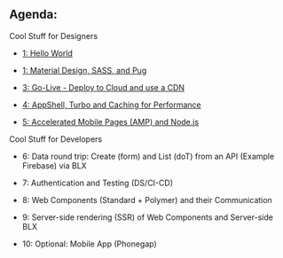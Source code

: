 ## Agenda:


Cool Stuff for Designers

- [1: Hello World](./1-helloWorld/)

- [1: Material Design, SASS, and Pug](./2-theBasics/)

- [3: Go-Live - Deploy to Cloud and use a CDN](./3-goLive/)

- [4: AppShell, Turbo and Caching for Performance](./4-appShell/)

- [5: Accelerated Mobile Pages (AMP) and Node.js](./5-amp/)

Cool Stuff for Developers

- 6: Data round trip: Create (form) and List (doT) from an API (Example Firebase) via BLX

- 7: Authentication and Testing (DS/CI-CD)

- 8: Web Components (Standard + Polymer) and their Communication

- 9: Server-side rendering (SSR) of Web Components and Server-side BLX

- 10: Optional: Mobile App (Phonegap)



